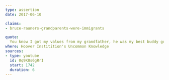 ```yaml
---
type: assertion
date: 2017-06-10

claims:
- bruce-rauners-grandparents-were-immigrants

quote:
  You know I got my values from my grandfather, he was my best buddy growing up. He was an immigrant, didn't speak much English, he spoke Swedish.
where: Hoover Institition's Uncommon Knowledge
sources:
- type: youtube
  id: 0q9K8s6gRrI
  start: 1742
  duration: 6
---
```

